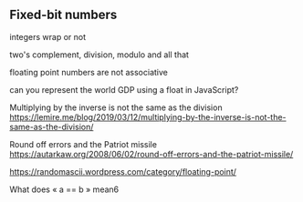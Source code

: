 ## Fixed-bit numbers


integers wrap or not

two's complement, division, modulo and all that

floating point numbers are not associative

can you represent the world GDP using a float in JavaScript?


Multiplying by the inverse is not the same as the division https://lemire.me/blog/2019/03/12/multiplying-by-the-inverse-is-not-the-same-as-the-division/


Round off errors and the Patriot missile
https://autarkaw.org/2008/06/02/round-off-errors-and-the-patriot-missile/

https://randomascii.wordpress.com/category/floating-point/



What does « a == b » mean6
